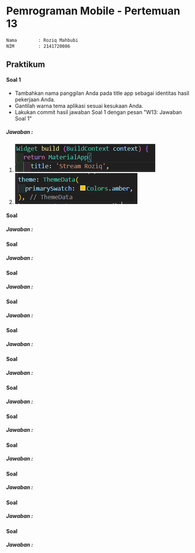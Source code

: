 # Pemrograman Mobile - Pertemuan 13
```
Nama        : Roziq Mahbubi
NIM         : 2141720086
```

## Praktikum

#### Soal 1
 * Tambahkan nama panggilan Anda pada title app sebagai identitas hasil pekerjaan Anda.
 * Gantilah warna tema aplikasi sesuai kesukaan Anda.
 * Lakukan commit hasil jawaban Soal 1 dengan pesan "W13: Jawaban Soal 1"
##### Jawaban :
1. ![Alt text](image.png)
2. ![Alt text](image-1.png)
 
#### Soal 
 
##### Jawaban :
 
#### Soal 
 
##### Jawaban :
 
#### Soal 
 
##### Jawaban :
 
#### Soal 
 
##### Jawaban :
 
#### Soal 
 
##### Jawaban :
 
#### Soal 
 
##### Jawaban :
 
#### Soal 
 
##### Jawaban :
 
#### Soal 
 
##### Jawaban :
 
#### Soal 
 
##### Jawaban :
 
#### Soal 
 
##### Jawaban :
 
#### Soal 
 
##### Jawaban :
 
#### Soal 
 
##### Jawaban :
 